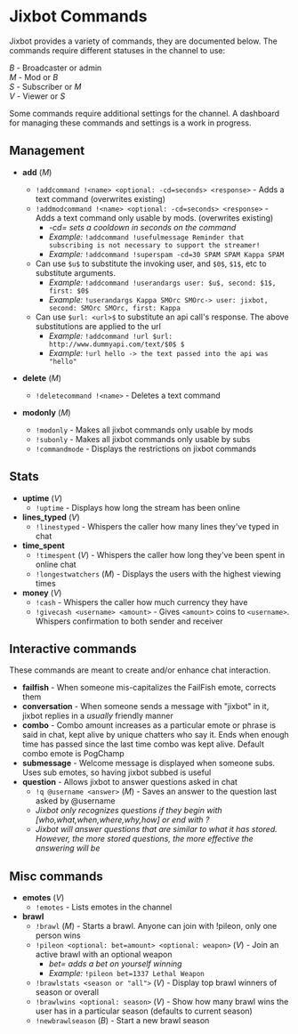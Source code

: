 Jixbot Commands
=========================

Jixbot provides a variety of commands, they are documented below. The commands require different statuses in the channel to use:

*B* - Broadcaster or admin   
*M* - Mod or *B*  
*S* - Subscriber or *M*  
*V* - Viewer or *S*  

Some commands require additional settings for the channel. A dashboard for managing these commands and settings is a work in progress.

Management
----------------
* **add** (*M*)
  * `!addcommand !<name> <optional: -cd=seconds> <response>` - Adds a text command (overwrites existing)
  * `!addmodcommand !<name> <optional: -cd=seconds> <response>` - Adds a text command only usable by mods. (overwrites existing)
    * *-cd= sets a cooldown in seconds on the command*
    * *Example:* `!addcommand !usefulmessage Reminder that subscribing is not necessary to support the streamer!`
    * *Example:* `!addcommand !superspam -cd=30 SPAM SPAM Kappa SPAM`
  * Can use `$u$` to substitute the invoking user, and `$0$`, `$1$`, etc to substitute arguments.
    * *Example:* `!addcommand !userandargs user: $u$, second: $1$, first: $0$`
    * *Example:* `!userandargs Kappa SMOrc SMOrc-> user: jixbot, second: SMOrc SMOrc, first: Kappa`
  * Can use `$url: <url>$` to substitute an api call's response. The above substitutions are applied to the url
    * *Example:* `!addcommand !url $url: http://www.dummyapi.com/text/$0$ $`
    * *Example:* `!url hello -> the text passed into the api was "hello"`
  
* **delete** (*M*)
  * `!deletecommand !<name>` - Deletes a text command
* **modonly** (*M*)
  * `!modonly` - Makes all jixbot commands only usable by mods
  * `!subonly` - Makes all jixbot commands only usable by subs
  * `!commandmode` - Displays the restrictions on jixbot commands

Stats
---------------
* **uptime** (*V*)
  * `!uptime` - Displays how long the stream has been online
* **lines_typed** (*V*)
  * `!linestyped` - Whispers the caller how many lines they've typed in chat
* **time_spent**
  * `!timespent` (*V*) - Whispers the caller how long they've been spent in online chat
  * `!longestwatchers` (*M*) - Displays the users with the highest viewing times
* **money** (*V*)
  * `!cash` - Whispers the caller how much currency they have
  * `!givecash <username> <amount>` - Gives `<amount>` coins to `<username>`. Whispers confirmation to both sender and receiver
  
Interactive commands
----------------
These commands are meant to create and/or enhance chat interaction.

* **failfish** - When someone mis-capitalizes the FailFish emote, corrects them
* **conversation** - When someone sends a message with "jixbot" in it, jixbot replies in a *usually* friendly manner
* **combo** - Combo amount increases as a particular emote or phrase is said in chat, kept alive by unique chatters who say it. Ends when enough time has passed since the last time combo was kept alive. Default combo emote is PogChamp
* **submessage** - Welcome message is displayed when someone subs. Uses sub emotes, so having jixbot subbed is useful
* **question** - Allows jixbot to answer questions asked in chat
  * `!q @username <answer>` (*M*) - Saves an answer to the question last asked by @username
  * *Jixbot only recognizes questions if they begin with [who,what,when,where,why,how] or end with ?*
  * *Jixbot will answer questions that are similar to what it has stored. However, the more stored questions, the more effective the answering will be*

Misc commands
---------------
* **emotes** (*V*)
  * `!emotes` - Lists emotes in the channel
* **brawl**
  * `!brawl` (*M*) - Starts a brawl. Anyone can join with !pileon, only one person wins
  * `!pileon <optional: bet=amount> <optional: weapon>` (*V*) - Join an active brawl with an optional weapon
    * *bet= adds a bet on yourself winning*
    * *Example:* `!pileon bet=1337 Lethal Weapon`
  * `!brawlstats <season or "all">` (*V*) - Display top brawl winners of season or overall
  * `!brawlwins <optional: season>` (*V*) - Show how many brawl wins the user has in a particular season (defaults to current season)
  * `!newbrawlseason` (*B*) - Start a new brawl season